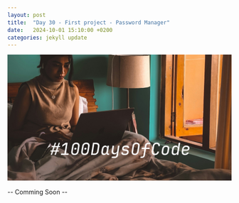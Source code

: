 ```yaml
---
layout: post
title:  "Day 30 - First project - Password Manager"
date:   2024-10-01 15:10:00 +0200
categories: jekyll update
---
```


![custom header](https://raw.githubusercontent.com/Akirapearl/jekyll_blog/main/assets/images/C0mP_Mac.png)

-- Comming Soon --